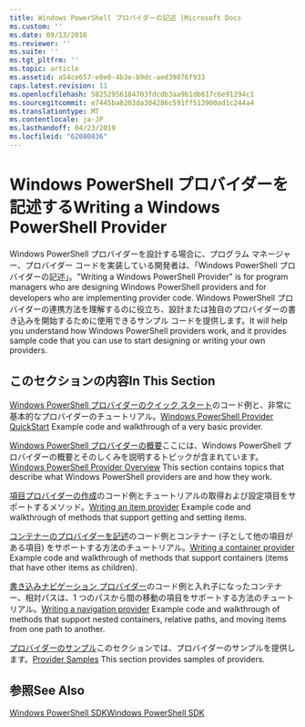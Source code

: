 ```yaml
---
title: Windows PowerShell プロバイダーの記述 |Microsoft Docs
ms.custom: ''
ms.date: 09/13/2016
ms.reviewer: ''
ms.suite: ''
ms.tgt_pltfrm: ''
ms.topic: article
ms.assetid: a54ce657-e0e0-4b3e-b9dc-aed39876f933
caps.latest.revision: 11
ms.openlocfilehash: 58252956184703fdcdb3aa9b1db617c6e91294c1
ms.sourcegitcommit: e7445ba8203da304286c591ff513900ad1c244a4
ms.translationtype: MT
ms.contentlocale: ja-JP
ms.lasthandoff: 04/23/2019
ms.locfileid: "62080836"
---
```

# <a name="writing-a-windows-powershell-provider"></a><span data-ttu-id="bd3d8-102">Windows PowerShell プロバイダーを記述する</span><span class="sxs-lookup"><span data-stu-id="bd3d8-102">Writing a Windows PowerShell Provider</span></span>

<span data-ttu-id="bd3d8-103">Windows PowerShell プロバイダーを設計する場合に、プログラム マネージャー、プロバイダー コードを実装している開発者は、「Windows PowerShell プロバイダーの記述」。</span><span class="sxs-lookup"><span data-stu-id="bd3d8-103">"Writing a Windows PowerShell Provider" is for program managers who are designing Windows PowerShell providers and for developers who are implementing provider code.</span></span> <span data-ttu-id="bd3d8-104">Windows PowerShell プロバイダーの連携方法を理解するのに役立ち、設計または独自のプロバイダーの書き込みを開始するために使用できるサンプル コードを提供します。</span><span class="sxs-lookup"><span data-stu-id="bd3d8-104">It will help you understand how Windows PowerShell providers work, and it provides sample code that you can use to start designing or writing your own providers.</span></span>

## <a name="in-this-section"></a><span data-ttu-id="bd3d8-105">このセクションの内容</span><span class="sxs-lookup"><span data-stu-id="bd3d8-105">In This Section</span></span>

<span data-ttu-id="bd3d8-106">[Windows PowerShell プロバイダーのクイック スタート](./windows-powershell-provider-quickstart.md)のコード例と、非常に基本的なプロバイダーのチュートリアル。</span><span class="sxs-lookup"><span data-stu-id="bd3d8-106">[Windows PowerShell Provider QuickStart](./windows-powershell-provider-quickstart.md) Example code and walkthrough of a very basic provider.</span></span>

<span data-ttu-id="bd3d8-107">[Windows PowerShell プロバイダーの概要](./windows-powershell-provider-overview.md)ここには、Windows PowerShell プロバイダーの概要とそのしくみを説明するトピックが含まれています。</span><span class="sxs-lookup"><span data-stu-id="bd3d8-107">[Windows PowerShell Provider Overview](./windows-powershell-provider-overview.md) This section contains topics that describe what Windows PowerShell providers are and how they work.</span></span>

<span data-ttu-id="bd3d8-108">[項目プロバイダーの作成](./writing-an-item-provider.md)のコード例とチュートリアルの取得および設定項目をサポートするメソッド。</span><span class="sxs-lookup"><span data-stu-id="bd3d8-108">[Writing an item provider](./writing-an-item-provider.md) Example code and walkthrough of methods that support getting and setting items.</span></span>

<span data-ttu-id="bd3d8-109">[コンテナーのプロバイダーを記述](./writing-a-container-provider.md)のコード例とコンテナー (子として他の項目がある項目) をサポートする方法のチュートリアル。</span><span class="sxs-lookup"><span data-stu-id="bd3d8-109">[Writing a container provider](./writing-a-container-provider.md) Example code and walkthrough of methods that support containers (items that have other items as children).</span></span>

<span data-ttu-id="bd3d8-110">[書き込みナビゲーション プロバイダー](./writing-a-navigation-provider.md)のコード例と入れ子になったコンテナー、相対パスは、1 つのパスから間の移動の項目をサポートする方法のチュートリアル。</span><span class="sxs-lookup"><span data-stu-id="bd3d8-110">[Writing a navigation provider](./writing-a-navigation-provider.md) Example code and walkthrough of methods that support nested containers, relative paths, and moving items from one path to another.</span></span>

<span data-ttu-id="bd3d8-111">[プロバイダーのサンプル](./provider-samples.md)このセクションでは、プロバイダーのサンプルを提供します。</span><span class="sxs-lookup"><span data-stu-id="bd3d8-111">[Provider Samples](./provider-samples.md) This section provides samples of providers.</span></span>

## <a name="see-also"></a><span data-ttu-id="bd3d8-112">参照</span><span class="sxs-lookup"><span data-stu-id="bd3d8-112">See Also</span></span>

[<span data-ttu-id="bd3d8-113">Windows PowerShell SDK</span><span class="sxs-lookup"><span data-stu-id="bd3d8-113">Windows PowerShell SDK</span></span>](../windows-powershell-reference.md)
